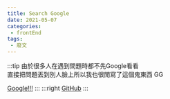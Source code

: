 ```yaml
---
title: Search Google
date: 2021-05-07
categories:
 - frontEnd
tags:
 - 廢文
---
```

:::tip 
由於很多人在遇到問題時都不先Google看看 <br/>
直接把問題丟到別人臉上所以我也很閒寫了這個鬼東西 GG<br/>

[Google!!!](https://xiaoxigua-1.github.io/search-google/#xiaoxigua-1)
:::
:::right
[GitHub](https://github.com/xiaoxigua-1/search-google)
:::